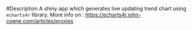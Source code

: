 #Description
A shiny app which generates live updating trend chart using `echarts4r` library. More info on : https://echarts4r.john-coene.com/articles/proxies
